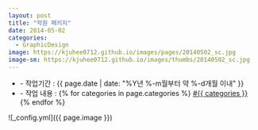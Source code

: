 ```yaml
---
layout: post
title: "학원 패키지"
date: 2014-05-02
categories:
  - GraphicDesign
image: https://kjuhee0712.github.io/images/pages/20140502_sc.jpg
image-sm: https://kjuhee0712.github.io/images/thumbs/20140502_sc.jpg
---
```


<ul class="inform">
	<li class="preview__date" itemprop="datePublished" datetime="{{ page.date | date_to_xmlschema }}">- 작업기간 : {{ page.date | date: "%Y년 %-m월부터 약 %-d개월 이내" }}</li>
	<li class="preview__catetory" itemprop="catetory">- 작업 내용 :
		{% for categories in page.categories %}
           <a href="/category/{{ categories }}/">#{{ categories }}</a>     
      	{% endfor %}</li>
</ul>

![_config.yml]({{ page.image }})


